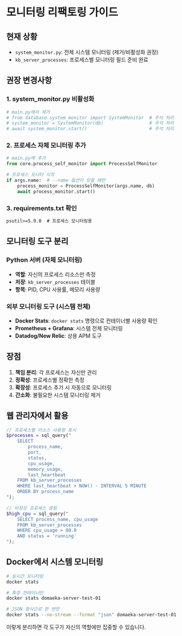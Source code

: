 # 모니터링 리팩토링 가이드

## 현재 상황
- `system_monitor.py`: 전체 시스템 모니터링 (제거/비활성화 권장)
- `kb_server_processes`: 프로세스별 모니터링 필드 준비 완료

## 권장 변경사항

### 1. system_monitor.py 비활성화
```python
# main.py에서 제거
# from database.system_monitor import SystemMonitor  # 주석 처리
# system_monitor = SystemMonitor(db)                 # 주석 처리
# await system_monitor.start()                       # 주석 처리
```

### 2. 프로세스 자체 모니터링 추가
```python
# main.py에 추가
from core.process_self_monitor import ProcessSelfMonitor

# 프로세스 모니터 시작
if args.name:  # --name 옵션이 있을 때만
    process_monitor = ProcessSelfMonitor(args.name, db)
    await process_monitor.start()
```

### 3. requirements.txt 확인
```txt
psutil>=5.9.0  # 프로세스 모니터링용
```

## 모니터링 도구 분리

### Python 서버 (자체 모니터링)
- **역할**: 자신의 프로세스 리소스만 측정
- **저장**: `kb_server_processes` 테이블
- **항목**: PID, CPU 사용률, 메모리 사용량

### 외부 모니터링 도구 (시스템 전체)
- **Docker Stats**: `docker stats` 명령으로 컨테이너별 사용량 확인
- **Prometheus + Grafana**: 시스템 전체 모니터링
- **Datadog/New Relic**: 상용 APM 도구

## 장점
1. **책임 분리**: 각 프로세스는 자신만 관리
2. **정확성**: 프로세스별 정확한 측정
3. **확장성**: 프로세스 추가 시 자동으로 모니터링
4. **간소화**: 불필요한 시스템 모니터링 제거

## 웹 관리자에서 활용

```php
// 프로세스별 리소스 사용량 표시
$processes = sql_query("
    SELECT 
        process_name,
        port,
        status,
        cpu_usage,
        memory_usage,
        last_heartbeat
    FROM kb_server_processes
    WHERE last_heartbeat > NOW() - INTERVAL 5 MINUTE
    ORDER BY process_name
");

// 비정상 프로세스 알림
$high_cpu = sql_query("
    SELECT process_name, cpu_usage 
    FROM kb_server_processes 
    WHERE cpu_usage > 80.0 
    AND status = 'running'
");
```

## Docker에서 시스템 모니터링

```bash
# 실시간 모니터링
docker stats

# 특정 컨테이너만
docker stats domaeka-server-test-01

# JSON 형식으로 한 번만
docker stats --no-stream --format "json" domaeka-server-test-01
```

이렇게 분리하면 각 도구가 자신의 역할에만 집중할 수 있습니다.